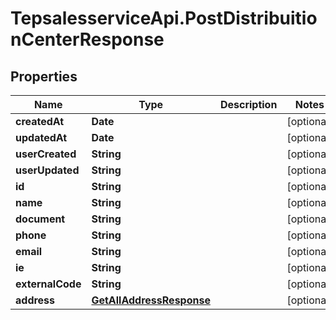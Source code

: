 # TepsalesserviceApi.PostDistribuitionCenterResponse

## Properties
Name | Type | Description | Notes
------------ | ------------- | ------------- | -------------
**createdAt** | **Date** |  | [optional] 
**updatedAt** | **Date** |  | [optional] 
**userCreated** | **String** |  | [optional] 
**userUpdated** | **String** |  | [optional] 
**id** | **String** |  | [optional] 
**name** | **String** |  | [optional] 
**document** | **String** |  | [optional] 
**phone** | **String** |  | [optional] 
**email** | **String** |  | [optional] 
**ie** | **String** |  | [optional] 
**externalCode** | **String** |  | [optional] 
**address** | [**GetAllAddressResponse**](GetAllAddressResponse.md) |  | [optional] 
